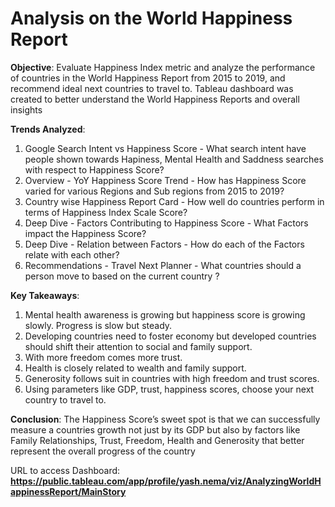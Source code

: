 # Analysis on the World Happiness Report

**Objective**: Evaluate Happiness Index metric and analyze the performance of countries in the World Happiness Report from 2015 to 2019, and recommend ideal next countries to travel to. Tableau dashboard was created to better understand the World Happiness Reports and overall insights

**Trends Analyzed**: 

1. Google Search Intent vs Happiness Score - What search intent have people shown towards Hapiness, Mental Health and Saddness searches with respect to Happiness Score?
2. Overview - YoY Happiness Score Trend - How has Happiness Score varied for various Regions and Sub regions from 2015 to 2019?
3. Country wise Happiness Report Card - How well do countries perform in terms of Happiness Index Scale Score?
4. Deep Dive - Factors Contributing to Happiness Score - What Factors impact the Happiness Score?
5. Deep Dive - Relation between Factors - How do each of the Factors relate with each other?
6. Recommendations - Travel Next Planner - What countries should a person move to based on the current country ?

**Key Takeaways**:

1. Mental health awareness is growing but happiness score is growing slowly. Progress is slow but steady.
2. Developing countries need to foster economy but developed countries should shift their attention to social and family support.
3. With more freedom comes more trust.
4. Health is closely related to wealth and family support.
5. Generosity follows suit in countries with high freedom and trust scores.
6. Using parameters like GDP, trust, happiness scores, choose your next country to travel to.

**Conclusion**: The Happiness Score’s sweet spot is that we can successfully measure a countries growth not just by its GDP but also by factors like Family Relationships, Trust, Freedom, Health and Generosity that better represent the overall progress of the country

URL to access Dashboard: **https://public.tableau.com/app/profile/yash.nema/viz/AnalyzingWorldHappinessReport/MainStory**
